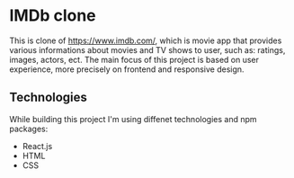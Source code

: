 # IMDb clone
This is clone of https://www.imdb.com/, which is movie app that provides various informations about movies and TV shows to user, such as: ratings, images, actors, ect.
The main focus of this project is based on user experience, more precisely on frontend and responsive design.

## Technologies
While building this project I'm using diffenet technologies and npm packages:
- React.js
- HTML
- CSS
